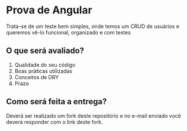 # Prova de Angular

Trata-se de um teste bem simples, onde temos um CRUD de usuários e queremos vê-lo funcional, organizado e com testes

## O que será avaliado?

1. Qualidade do seu código
2. Boas práticas utilizadas
3. Conceitos de DRY
4. Prazo

## Como será feita a entrega?

Deverá ser realizado um fork deste repositório e no e-mail enviado você deverá responder com o link deste fork.
